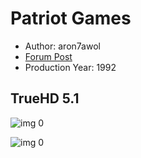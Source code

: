 # Patriot Games

* Author: aron7awol
* [Forum Post](https://www.avsforum.com/threads/bass-eq-for-filtered-movies.2995212/post-58348300)
* Production Year: 1992

## TrueHD 5.1

![img 0](https://i.imgur.com/apzeFIs.jpg)

![img 0](https://i.imgur.com/vq67aFj.jpg)

